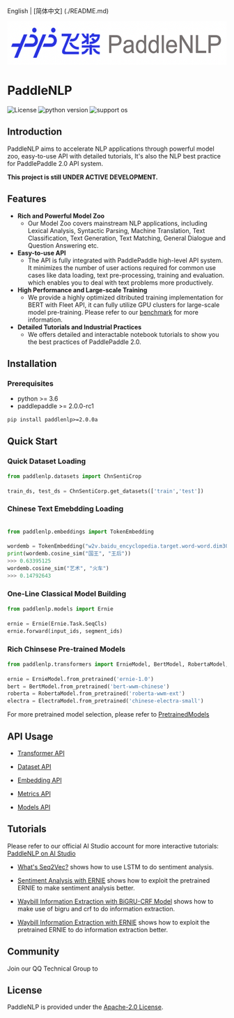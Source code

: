 English | [简体中文] (./README.md)

<p align="center">
  <img src="./docs/imgs/paddlenlp.png" width="520" height ="100" />
</p>

# PaddleNLP

![License](https://img.shields.io/badge/license-Apache%202-red.svg)
![python version](https://img.shields.io/badge/python-3.6+-orange.svg)
![support os](https://img.shields.io/badge/os-linux%2C%20win%2C%20mac-yellow.svg)

## Introduction

PaddleNLP aims to accelerate NLP applications through powerful model zoo, easy-to-use API with detailed tutorials, It's also the NLP best practice for PaddlePaddle 2.0 API system.

**This project is still UNDER ACTIVE DEVELOPMENT.**

## Features

* **Rich and Powerful Model Zoo**
  - Our Model Zoo covers mainstream NLP applications, including Lexical Analysis, Syntactic Parsing, Machine Translation, Text Classification, Text Generation, Text Matching, General Dialogue and Question Answering etc.
* **Easy-to-use API**
  - The API is fully integrated with PaddlePaddle high-level API system. It minimizes the number of user actions required for common use cases like data loading, text pre-processing, training and evaluation. which enables you to deal with text problems more productively.
* **High Performance and Large-scale Training**
  - We provide a highly optimized ditributed training implementation for BERT with Fleet API, it can fully utilize GPU clusters for large-scale model pre-training. Please refer to our [benchmark](./benchmark/bert) for more information.
* **Detailed Tutorials and Industrial Practices**
  - We offers detailed and interactable notebook tutorials to show you the best practices of PaddlePaddle 2.0.

## Installation

### Prerequisites

* python >= 3.6
* paddlepaddle >= 2.0.0-rc1

```
pip install paddlenlp>=2.0.0a
```

## Quick Start

### Quick Dataset Loading

```python
from paddlenlp.datasets import ChnSentiCrop

train_ds, test_ds = ChnSentiCorp.get_datasets(['train','test'])
```

### Chinese Text Emebdding Loading

```python

from paddlenlp.embeddings import TokenEmbedding

wordemb = TokenEmbedding("w2v.baidu_encyclopedia.target.word-word.dim300")
print(wordemb.cosine_sim("国王", "王后"))
>>> 0.63395125
wordemb.cosine_sim("艺术", "火车")
>>> 0.14792643
```

### One-Line Classical Model Building

```python
from paddlenlp.models import Ernie

ernie = Ernie(Ernie.Task.SeqCls)
ernie.forward(input_ids, segment_ids)
```

### Rich Chinsese Pre-trained Models

```python
from paddlenlp.transformers import ErnieModel, BertModel, RobertaModel, ElectraModel

ernie = ErnieModel.from_pretrained('ernie-1.0')
bert = BertModel.from_pretrained('bert-wwm-chinese')
roberta = RobertaModel.from_pretrained('roberta-wwm-ext')
electra = ElectraModel.from_pretrained('chinese-electra-small')
```

For more pretrained model selection, please refer to [PretrainedModels](./paddlenlp/transformers/README.md)

## API Usage


- [Transformer API](./docs/transformers.md)

- [Dataset API](./docs/datasets.md)

- [Embedding API](./docs/embeddings.md)

- [Metrics API](./docs/embeddings.md)

- [Models API](./docs/models.md)





## Tutorials

Please refer to our official AI Studio account for more interactive tutorials: [PaddleNLP on AI Studio](https://aistudio.baidu.com/aistudio/personalcenter/thirdview/574995)

* [What's Seq2Vec?](https://aistudio.baidu.com/aistudio/projectdetail/1294333) shows how to use LSTM to do sentiment analysis.

* [Sentiment Analysis with ERNIE](https://aistudio.baidu.com/aistudio/projectdetail/1283423) shows how to exploit the pretrained ERNIE to make sentiment analysis better.

* [Waybill Information Extraction with BiGRU-CRF Model](https://aistudio.baidu.com/aistudio/projectdetail/1317771) shows how to make use of bigru and crf to do information extraction.

* [Waybill Information Extraction with ERNIE](https://aistudio.baidu.com/aistudio/projectdetail/1329361) shows how to exploit the pretrained ERNIE to do information extraction better.


## Community

Join our QQ Technical Group to

## License

PaddleNLP is provided under the [Apache-2.0 License](./LICENSE).
